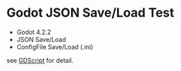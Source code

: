 # Godot JSON Save/Load Test

- Godot 4.2.2
- JSON Save/Load
- ConfigFile Save/Load (.ini)

see [GDScript](./node_2d.gd) for detail.
